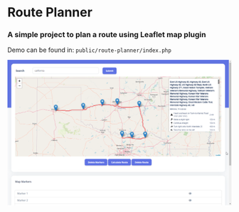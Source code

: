 
# Route Planner

### A simple project to plan a route using Leaflet map plugin

Demo can be found in: `public/route-planner/index.php`

![img.png](img.png)